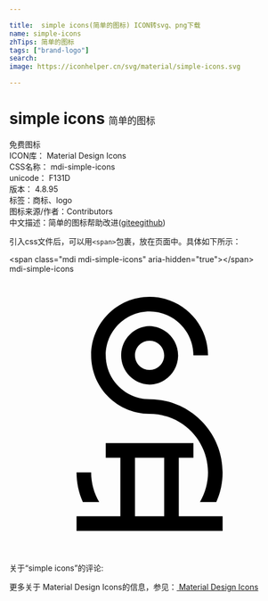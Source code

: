 ```yaml
---

title:  simple icons(简单的图标) ICON转svg、png下载
name: simple-icons
zhTips: 简单的图标
tags: ["brand-logo"]
search: 
image: https://iconhelper.cn/svg/material/simple-icons.svg

---
```


# simple icons  <small style="font-size: 60%;font-weight: 100">简单的图标</small>


<div class="detail-page">
<p>
<span><span class="badge-success badge">免费图标</span> </span>
<br/>
<span>
ICON库：
<span class="badge-secondary badge">Material Design Icons</span> 
</span>
<br/>
<span>
CSS名称：
<span class="badge-secondary badge">mdi-simple-icons</span> 
</span>
<br/>
<span>
unicode：
<span class="badge-secondary badge">F131D</span> 
<copy-btn content='F131D' btn-title=""></copy-btn>
<copy-btn :content='String.fromCodePoint(parseInt("F131D", 16))' btn-title="复制U"></copy-btn>
</span>
<br/>
<span>
版本：
<span class="badge-secondary badge">4.8.95</span> 
</span><br/><span>标签：<span class="badge-light badge"><router-link to="/tags/brand-logo.html">商标、logo</router-link></span></span>
<br/>
<span>图标来源/作者：<span class="badge-light badge">Contributors</span></span> 
<br/>
<span class="zh-detail">中文描述：<span class="badge-primary badge">简单的图标</span><span class="help-link"><span>帮助改进</span>(<a href="https://gitee.com/liuwave/icon-helper/edit/master/json/material/simple-icons.json" target="_blank" rel="noopener noreferrer">gitee</a><a href="https://github.com/liuwave/icon-helper/edit/master/json/material/simple-icons.json" target="_blank" rel="noopener noreferrer">github</a></span>)</span><br/>
</p>
</div>
<div class="alert alert-dark">
  <i class="mdi mdi-simple-icons mdi-48px"></i>
  <i class="mdi mdi-simple-icons mdi-36px"></i>
  <i class="mdi mdi-simple-icons mdi-24px"></i>
  <i class="mdi mdi-simple-icons mdi-18px"></i>
</div>
<div>
  <p>引入css文件后，可以用<code>&lt;span&gt;</code>包裹，放在页面中。具体如下所示：    
  </p>
  <div class="alert alert-primary" style="font-size: 14px">
    &lt;span class="mdi mdi-simple-icons" aria-hidden="true"&gt;&lt;/span&gt;
    <copy-btn content='<span class="mdi mdi-simple-icons" aria-hidden="true"></span>'></copy-btn>
  </div>
  <div class="alert alert-secondary">
    <i class="mdi mdi-simple-icons"
    style="font-size: 24px"
    aria-hidden="true"></i> mdi-simple-icons
    <copy-btn content="mdi-simple-icons" btn-title="复制图标名称"></copy-btn>
  </div>
</div>
<div id="svg" class="svg-wrap">
<svg xmlns="http://www.w3.org/2000/svg" viewBox="0 0 24 24"><path d="M18.25 17C18.25 17.88 18.07 18.74 17.71 19.53H16.31C17.71 17.15 16.91 14.09 14.53 12.69C13.76 12.24 12.89 12 12 12C9.24 12 7 9.76 7 7C7 4.24 9.24 2 12 2C14.76 2 17 4.24 17 7H15.75C15.75 4.93 14.07 3.25 12 3.25C9.93 3.25 8.25 4.93 8.25 7C8.25 9.07 9.93 10.75 12 10.75C15.45 10.75 18.25 13.56 18.25 17M6.29 19.53C5.93 18.74 5.75 17.87 5.75 17H7C7 17.93 7.25 18.79 7.69 19.53H6.29M18.25 20.75V22H5.75V20.75H9.5V15.75H8.25V14.5H15.75V15.75H14.5V20.75H18.25M13.25 15.75H10.75V20.75H13.25V15.75M14.44 7.07C14.4 8.4 13.33 9.47 12 9.5C10.62 9.46 9.53 8.32 9.57 6.94C9.6 5.61 10.67 4.53 12 4.5C13.38 4.54 14.47 5.68 14.44 7.07M13.25 7C13.25 6.31 12.69 5.75 12 5.75C11.31 5.75 10.75 6.31 10.75 7C10.75 7.69 11.31 8.25 12 8.25C12.69 8.25 13.25 7.69 13.25 7Z" /></svg>
</div>
<detail full-name='mdi-simple-icons'></detail>
<div>
<p>关于“simple icons”的评论:</p>
</div>
<Vssue title="关于“simple icons”的评论" ></Vssue>    
<div><p>更多关于 Material Design Icons的信息，参见：<a target="_blank" href="https://iconhelper.cn/material.html"> Material Design Icons</a>
</p></div>
